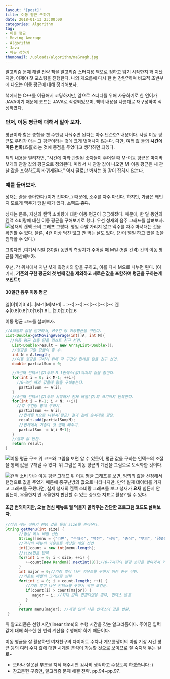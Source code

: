 ```yaml
---
layout: '[post]'
title: 이동 평균 구하기
date: 2018-01-13 23:00:00
categories: Algorithm
tag:
- 이동 평균
- Moving Average
- Algorithm
- Java
- 메뉴 정하기
thumbnail: /uploads/algorithm/maGragh.jpg
---
```


알고리즘 문제 해결 전략 책을 알고리즘 스터디용 책으로 정하고 읽기 시작한지 꽤 지났지만, 이제야 첫 포스팅을 진행한다. 나의 게으름에 다시 한 번 감탄?하며 비교적 초반부에 나오는 이동 평균에 대해 정리해보자.

책에서는 C++를 이용해서 코딩하지만,  앞으로 스터디를 위해 사용하기로 한 언어가 JAVA이기 때문에  코드는 JAVA로 작성되었으며, 책의 내용을 나름대로 재구성하여 작성하였다.

### 먼저, 이동 평균에 대해서 알아 보자.
평균이라 함은 총합을 갯 수만큼 나눠주면 된다는 아주 단순한? 내용이다. 사실 이동 평균도 우리가 아는 그 평균이라는 것에 크게 벗어나지 않는다. 다만, 여러 값 들의 **시간에 따른 변화**(흐름)라는 것에 중점을 두었다고 생각하면 되겠다.

책의 내용을 빌리자면, "시간에 따라 관찰된 숫자들이 주어질 때 M-이동 평균은 마지막 M개의 관찰 값의 평균으로 정의된다. 따라서 새 관찰 값이 나오면 M-이동 평균은 새 관찰 값을 포함하도록 바뀌게된다." 역시 글로만 봐서는 영 감이 잡히지 않는다.

### 예를 들어보자.
성재는 술을 좋아한다.(이거 진짜다..) 때문에, 소주를 자주 마신다.  하지만, 가끔은 왜인지 모르게 맥주가 땡길 때가 있다. ~~소맥도 좋다.~~

성재는 문득, 자신의 캔맥 소비량에 대한 이동 평균이 궁금해졌다. 때문에, 한 달 동안의 캔맥 소비량에 대한 이동 평균을 구해보기로 했다. 우선 성재의 음주 그래프를 살펴보자.
![성재의 캔맥 소비 그래프](/uploads/algorithm/maGragh.jpg)
그렇다. 평일 주말 가리지 않고 맥주를 자주 마셔대는 것을 확인할 수 있다. 물론, 4캔 이상 먹진 않고 안 먹는 날도 있다. (간이 열일 하고 있을 것을 짐작할 수 있다.)  

그렇다면 ,여기서 N일 (30일) 동안의 측정치가 주어질 때 M일 (5일 간격) 간의 이동 평균을 계산해보자.

우선, 각 위치에서 지난 M개 측정치의 합을 구하고, 이를 다시 M으로 나누면 된다.  (여기서, **기존의 구한 평균의 첫 번째 값을 제외하고 새로운 값을 포함하여 평균을 구하는게 포인트!**)

#### 30일간 음주 이동 평균
일|0|1|2|3|4|...|M-1|M|M+1|...
:--:|:--:|:--:|:--:|:--:|:--:
캔 수|0.8|0.8|1.0|1.6|1.6|...|2.0|2.0|2.6

이동 평균 코드를 살펴보자.
```java
//A배열의 값을 받아와서, M구간 당 이동평균을 구한다.
List<Double>getMovingAverage(int[]A, int M){
  //이동 평균 값을 담을 리스트 친구 선언.
   List<Double>result = new ArrayList<Double>();
   //평균을 구할 값들의 총 수.
   int N = A.length;
   //이동 평균을 구하기 위해 각 구간당 합계를 담을 친구 선언.
   double partialSum = 0;

   //0번째 인덱스(값)부터 M-1인덱스(값)까지의 값을 합한다.
   for(int i = 0; i< M-1; ++i){
     //0~3번 째의 값들에 합을 구해놓는다.
      partialSum += A[i];
   }
   //4번째 인덱스(값)부터 시작해서 전체 배열(값)의 크기까지 반복한다.
   for(int i = M-1; i < N; ++i){
     //각 구간당 합계 구하기.
      partialSum += A[i];
      //합계를 M으로 나눠서(평균) 결과 값에 순서대로 할당.
      result.add(partialSum/M);
      //합계에서 기존의 첫 번째 빼주기.
      partialSum -= A[i-M+1];
   }
   //결과 값 반환.
   return result;
}
```
![이동 평균 구조](/uploads/algorithm/maImage.jpg)
위 코드와 그림을 보면 알 수 있듯이, 평균 값을 구하는 인덱스의 조절을 통해 값을 구해낼 수 있다. 위 그림은 이동 평균의 계산을 그림으로 도식화한 것이다.

![캔맥 소비 단순 이동 평균 그래프](/uploads/algorithm/maGragh2.jpg)
위 이동 평균 그래프를 보면, 임의의 값을 선정해서 랜덤으로 값을 주었기 때문에 중구난방의 값으로 나타나지만, 만약 실제 데이터를 가지고 그래프를 구했다면, 실제 성재의 캔맥 소비량 그래프를 보고 성재가 **요새** 힘든지 안 힘든지, 우울한지 안 우울한지 판단할 수 있는 중요한 지표로 활용? 될 수 있다.  

#### 조금 번외이지만, 오늘 점심 메뉴로 뭘 먹을지 골라주는 간단한 프로그램 코드도 살펴보자.
```java
//점심 메뉴 정하기 랜덤 값을 돌릴 size를 받아온다.
String getMenu(int size) {
      //점심 메뉴 배열 선언
      String[]menu = {"라면", "순대국", "역전", "식당", "중식", "부찌", "닭볶음탕", "칼국수"};
      //각각의 메뉴의 카운트를 계산할 배열 선언
      int[]count = new int[menu.length];
      //size만큼 반복
      for(int i = 0; i < size; ++i) {
         ++count[new Random().nextInt(8)];//0~7까지의 랜덤 숫자를 받아와서 카운트의 각 인덱스 값을 더해준다.
      }
      int major = 0;//가장 많이 나온 카운트를 구하기 위한 친구 선언.
      //카운트 배열의 크기만큼 반복
      for(int i = 0; i < count.length; ++i) {
         //가장 많이 나온 인덱스를 구하기 위한 조건문.
         if(count[i] > count[major]) {
            major = i; //최대 값이 변경되었을 경우, 인덱스 변경
         }
      }
      return menu[major]; //제일 많이 나온 인덱스의 값을 반환.
 }
```

위 알고리즘은 선형 시간(linear time)의 수행 시간을 갖는 알고리즘이다. 주어진 입력 값에 대해 최소한 한 번씩 계산을 수행해야 하기 때문이다.

이동 평균을 잘 활용하면 여자친구의 다이어트 수치나 게으름쟁이의 아침 기상 시간 평균 등의 여러 수치 값에 대한 시계열 분석이 가능할 것으로 보이므로 잘 숙지해 두는 걸로~

* 오타나 잘못된 부분을 지적 해주시면 감사히 생각하고 수정토록 하겠습니다 :)
* 참고문헌
구종만, 알고리즘 문제 해결 전략. pp.94~pp.97.
